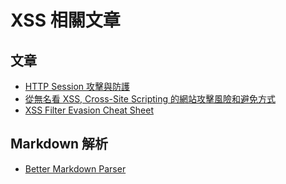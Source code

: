 # XSS 相關文章

## 文章

* [HTTP Session 攻擊與防護](http://devco.re/blog/2014/06/03/http-session-protection/)
* [從無名看 XSS, Cross-Site Scripting 的網站攻擊風險和避免方式](http://www.qna.tw/xss-prevention)
* [XSS Filter Evasion Cheat Sheet](https://www.owasp.org/index.php/XSS_Filter_Evasion_Cheat_Sheet)


## Markdown 解析
* [Better Markdown Parser](http://parsedown.org/demo)